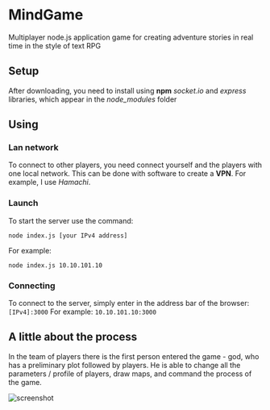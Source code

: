 # MindGame
Multiplayer node.js application game for creating adventure stories in real time in the style of text RPG

## Setup
After downloading, you need to install using **npm** *socket.io* and *express* libraries, which appear in the *node_modules* folder

## Using
### Lan network
To connect to other players, you need connect yourself and the players with one local network.
This can be done with software to create a **VPN**.
For example, I use *Hamachi*.

### Launch
To start the server use the command:

```
node index.js [your IPv4 address]
```

For example:

```
node index.js 10.10.101.10
```

### Connecting 
To connect to the server, simply enter in the address bar of the browser: `[IPv4]:3000`
For example: `10.10.101.10:3000`

## A little about the process
In the team of players there is the first person entered the game - god, who has a preliminary plot followed by players. He is able to change all the parameters / profile of players, draw maps, and command the process of the game.


![screenshot](https://pp.userapi.com/c856036/v856036010/2d948/q9-R874F8kk.jpg)
